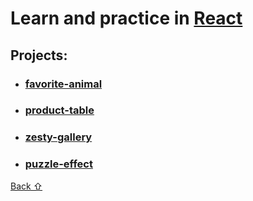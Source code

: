 # Learn and practice in [React](https://reactjs.org/)

## **Projects:**

* ### [favorite-animal](favorite-animal)
* ### [product-table](product-table)
* ### [zesty-gallery](zesty-gallery)
* ### [puzzle-effect](puzzle-effect)

[Back &#8679;](#projects)
